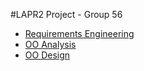 #LAPR2 Project - Group 56

* [Requirements Engineering](RequirementsEngineering.md)
* [OO Analysis](OOAnalysis.md)
* [OO Design](OODesign.md)
